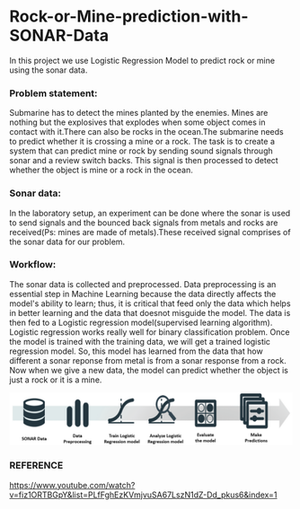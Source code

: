 # Rock-or-Mine-prediction-with-SONAR-Data
In this project we use Logistic Regression Model to predict rock or mine using the sonar data.

### Problem statement:

Submarine has to detect the mines planted by the enemies. Mines are nothing but the explosives that explodes when some object comes in contact with it.There can also be rocks in the ocean.The submarine needs to predict whether it is crossing a mine or a rock. The task is to create a system that can predict mine or rock by sending sound signals through sonar and a review switch backs. This signal is then processed to detect whether the object is mine or a rock in the ocean.

### Sonar data:

In the laboratory setup, an experiment can be done where the sonar is used to send signals and the bounced back signals from metals and rocks are received(Ps: mines are made of metals).These received signal comprises of the sonar data for our problem.

### Workflow:

The sonar data is collected and preprocessed. Data preprocessing is an essential step in Machine Learning because the data directly affects the model's ability to learn; thus, it is critical that feed only the data which helps in better learning and the data that doesnot misguide the model. The data is then fed to a Logistic regression model(supervised learning algorithm). Logistic regression works really well for binary classification problem. Once the model is trained with the training data, we will get a trained logistic regression model. So, this model has learned from the data that how different a sonar reponse from metal is from a sonar response from a rock. Now when we give a new data, the model can predict whether the object is just a rock or it is a mine.

![project workflow](mine_or_rock_project_workflow.PNG)

### REFERENCE

https://www.youtube.com/watch?v=fiz1ORTBGpY&list=PLfFghEzKVmjvuSA67LszN1dZ-Dd_pkus6&index=1



